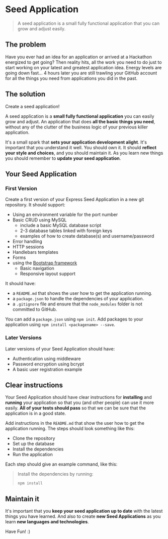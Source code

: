 # Seed Application

> A seed application is a small fully functional application that you can grow and adjust easily.

## The problem

Have you ever had an idea for an application or arrived at a Hackathon energized to get going? Then reality hits, all the work you need to do just to start working on your latest and greatest application idea. Energy levels are going down fast... 4 hours later you are still trawling your GitHub account for all the things you need from applications you did in the past.

## The solution

Create a seed application!

A seed application is a **small fully functional application** you can easily grow and adjust. An application that does **all the basic things you need**, without any of the clutter of the business logic of your previous killer application.

It's a small spark that **sets your application development alight**. It's important that you understand it well. You should own it. It should **reflect your style and choices**, and you should maintain it. As you learn new things you should remember to **update your seed application**.

## Your Seed Application

### First Version

Create a first version of your Express Seed Application in a new git repository. It should support:

* Using an environment variable for the port number
* Basic CRUD using MySQL
  * include a basic MySQL database script
  * 2-3 database tables linked with foreign keys
  * examples of how to create database(s) and username/password
* Error handling
* HTTP sessions
* Handlebars templates
* Forms
* using the [Bootstrap framework](http://getbootstrap.com/)
  * Basic navigation
  * Responsive layout support

It should have:
  * a `README.md` that shows the user how to get the application running.
  * a `package.json` to handle the dependencies of your application.
  * a `.gitignore` file and ensure that the `node_modules` folder is not committed to GitHub.

You can add a `package.json` using `npm init`. Add packages to your application using `npm install <packagename> --save`.

### Later Versions

Later versions of your Seed Application should have:

* Authentication using middleware
* Password encryption using bcrypt
* A basic user registration example

## Clear instructions

Your Seed Application should have clear instructions for **installing** and **running** your application so that you (and other people) can use it more easily. **All of your tests should pass** so that we can be sure that the application is in a good state.

Add instructions in the `README.md` that show the user how to get the application running. The steps should look something like this:

* Clone the repository
* Set up the database
* Install the dependencies
* Run the application

Each step should give an example command, like this:

> Install the dependencies by running:
>
> `npm install`

## Maintain it

It's important that you **keep your seed application up to date** with the latest things you have learned. And also to create **new Seed Applications** as you learn **new languages and technologies**.

Have Fun! :)
